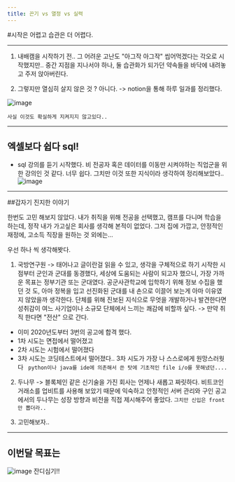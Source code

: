```yaml
---
title: 끈기 vs 열정 vs 실력
---
```


#시작은 어렵고 습관은 더 어렵다.

---
1. 내배캠을 시작하기 전.. 그 어려운 고난도 "아그작 아그작" 씹어먹겠다는 각오로 시작했지만..
중간 지점을 지나서야 하나, 둘 습관화가 되가던 약속들을 바닥에 내려놓고 주저 앉아버린다.

2. 그렇지만 열심히 살지 않은 것 ? 아니다.
-> notion을 통해 하루 일과를 정리했다.


![image](https://user-images.githubusercontent.com/38107948/139275825-f039ca18-66d7-4f71-89b2-e09747398eb4.png)

``사실 이것도 확실하게 지켜지지 않고있다..``

---
## 엑셀보다 쉽다 sql!

* sql 강의를 듣기 시작했다.
비 전공자 혹은 데이터를 이동만 시켜야하는 직업군을 위한 강의인 것 같다.
너무 쉽다.
그치만 이것 또한 지식이라 생각하여 정리해보았다..
![image](https://user-images.githubusercontent.com/38107948/139276156-93c95c17-9a9d-4390-99ff-8317d50fa8d3.png)
---

##갑자기 진지한 이야기

한번도 고민 해보지 않았다.
내가 취직을 위해 전공을 선택했고, 캠프를 다니며 학습을 하는데, 정작 내가 가고싶은 회사를 생각해 본적이 없었다.
그저 집에 가깝고, 안정적인 재정에, 고소득 직장을 원하는 것 외에는...

우선 하나 씩 생각해봣다.

1. 국방연구원
    -> 태어나고 글이란걸 읽을 수 있고, 생각을 구체적으로 하기 시작한 시점부터 군인과 군대를 동경했다,
    세상에 도움되는 사람이 되고자 했으니, 가장 가까운 목표는 정부기관 또는 군대였다.
    공군사관학교에 입학하기 위해 정보 수집을 했던 것 도, 아마 정복을 입고 선진화된 군대를 내 손으로 이끌어
    보는게 아마 이유였지 않았을까 생각한다.
    단체를 위해 진보된 지식으로 무엇을 개발하거나 발견한다면 성취감이 여느 사기업이나 소규모 단체에서 느끼는 쾌감에 비할까 싶다.
-> 만약 취직 한다면 "전산" 으로 간다.
  * 이미 2020년도부터 3번의 공고에 합격 했다.
  * 1차 시도는 면접에서 떨어졌고
  * 2차 시도는 시험에서 떨어졌다
  * 3차 시도는 코딩테스트에서 떨어졌다..
  3차 시도가 가장 나 스스로에게 원망스러웟다
  `` python이나 java를 ide에 의존해서 쓴 탓에 기초적인 file i/o를 못해냈던....``

2. 두나무
  -> 블록체인 같은 신기술을 가진 회사는 언제나 새롭고 짜릿하다.
      비트코인 거래소를 업비트를 사용해 보았기 때문에 익숙하고 안정적인 서버 관리와 구인 공고에서의 두나무는 성장 방향과 비전을 직접 제시해주어 좋았다.
      ``그치만 신입은 front만 뽑더라..``

3. 고민해보자..


---
## 이번달 목표는
![image](https://user-images.githubusercontent.com/38107948/139278031-ffc437de-4471-4004-924d-5312ccbce36e.png)
잔디심기!!

